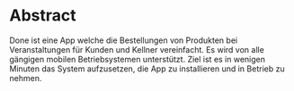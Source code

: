 # Abstract

Done ist eine App welche die Bestellungen von Produkten bei Veranstaltungen für Kunden und Kellner vereinfacht. Es wird von alle gängigen mobilen Betriebsystemen unterstützt.
Ziel ist es in wenigen Minuten das System aufzusetzen, die App zu installieren und in Betrieb zu nehmen.